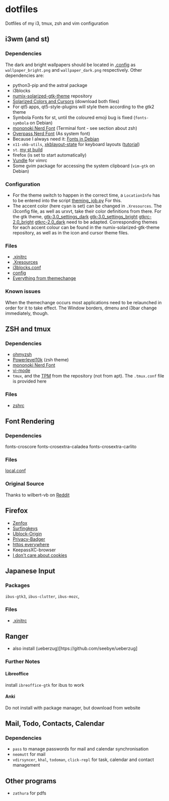 dotfiles
========

Dotfiles of my i3, tmux, zsh and vim configuration

i3wm (and st)
----------------

### Dependencies
The dark and bright wallpapers should be located in [.config](Home/.config/) as `wallpaper_bright.png` and `wallpaper_dark.png` respectively.
Other dependencies are:
- python3-pip and the astral package
- i3blocks
- [numix-solarized-gtk-theme](https://github.com/Ferdi265/numix-solarized-gtk-theme) repository
- [Solarized Colors and Cursors](https://www.gnome-look.org/p/1312499/) (download both files)
- For qt5 apps, qt5-style-plugins will style them according to the gtk2 theme
- Symbola Fonts for st, until the coloured emoji bug is fixed  (`fonts-symbola` on Debian)
- [mononoki Nerd Font](http://www.nerdfonts.com/font-downloads) (Terminal font - see section about zsh)
- [Overpass Nerd Font](http://www.nerdfonts.com/font-downloads) (As system font)
- Because I always need it: [Fonts in Debian](https://wiki.debian.org/fonts)
- `x11-xkb-utils`, [xkblayout-state](https://github.com/nonpop/xkblayout-state) for keyboard layouts ([tutorial](https://www.codingunicorns.com/blog/2016/09/30/Language-indicator-in-i3wm/))
- `st`. [my st build](https://github.com/leopoldfajtak/st)
- firefox (is set to start automatically)
- [Vundle](http://github.com/VundleVim/Vundle.vim) for vimrc
- Some gvim package for accessing the system clipboard (`vim-gtk` on Debian)

### Configuration
- For the theme switch to happen in the correct time, a `LocationInfo` has to be entered into the script [theming_job.py](Home/.config/themechange/theming_job.py) For this.
- The accent color (here cyan is set) can be changed in `.Xresources`. The i3config file, as well as urxvt, take their color definitions from there. For the gtk theme, 
[gtk-3.0_settings_dark](Home/.config/themechange/gtk-3.0_settings_dark)
[gtk-3.0_settings_bright](Home/.config/themechange/gtk-3.0_settings_bright)
[gtkrc-2.0_bright](Home/.config/themechange/gtkrc-2.0_bright)
[gtkrc-2.0_dark](Home/.config/themechange/gtkrc-2.0_dark)
need to be adapted. Corresponding themes for each accent colour can be found in the numix-solarized-gtk-theme repository, as well as in the icon and cursor theme files.
### Files
- [.xinitrc](Home/.xinitrc)
- [.Xresources](Home/.Xresources)
- [i3blocks.conf](Home/.config/i3blocks.conf)
- [config](Home/.config/i3/config)
- [Everything from themechange](Home/.config/themechange/)
### Known issues
When the themechange occurs most applications need to be relaunched in order for it to take effect. The Window borders, dmenu and i3bar change immediately, though.

ZSH and tmux
------------
### Dependencies
- [ohmyzsh](https://github.com/ohmyzsh/ohmyzsh)
- [Powerlevel10k](https://github.com/romkatv/powerlevel10k) (zsh theme)
- [mononoki Nerd Font](www.nerdfonts.com/font-downloads)
- [vi-mode](https://github.com/Nyquase/vi-mode)
- `tmux`, and the [TPM](https://github.com/tmux-plugins/tpm) from the repository (not from apt). The `.tmux.conf` file is provided here
### Files
- [zshrc](Home/.zshrc)

Font Rendering
--------------
### Dependencies
fonts-croscore fonts-crosextra-caladea fonts-crosextra-carlito
### Files
[local.conf](/etc/fonts/local.conf)
### Original Source
Thanks to wilbert-vb on
[Reddit](https://www.reddit.com/r/debian/comments/5sookn/how_to_get_the_perfect_rendering_font_in_debian/)

## Firefox
- [Zenfox](https://addons.mozilla.org/en-US/firefox/addon/zen-fox/)
- [Surfingkeys](https://github.com/brookhong/Surfingkeys)
- [Ublock-Origin](https://github.com/gorhill/uBlock#ublock-origin)
- [Privacy-Badger](https://privacybadger.org)
- [https everywhere](https://www.eff.org/https-everywhere)
- KeepassXC-browser
- [I don't care about cookies](https://www.i-dont-care-about-cookies.eu/)

Japanese Input
--------------
### Packages
`ibus-gtk3`, `ibus-clutter`, `ibus-mozc`,

### Files
- [.xinitrc](Home/.xinitrc)

## Ranger
- also install (ueberzug)[htps://github.com/seebye/ueberzug]

### Further Notes
#### Libreoffice
install `ibreoffice-gtk` for ibus to work

#### Anki
Do not install with package manager, but download from website

Mail, Todo, Contacts, Calendar
------------------------------
### Dependencies
- `pass` to manage passwords for mail and calendar synchronisation
- `neomutt` for mail
- `vdirsyncer`, `khal`, `todoman`, `click-repl`  for task, calendar and contact management

Other programs
--------------
- `zathura` for pdfs

